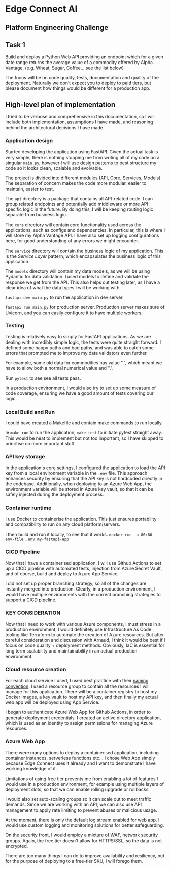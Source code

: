 # Edge Connect AI
## Platform Engineering Challenge

## Task 1
Build and deploy a Python Web API providing an endpoint which for a given date range returns the
average value of a commodity offered by Alpha Vantage. (e.g. Wheat, Sugar, Coffee… see the list
below)

The focus will be on code quality, tests, documentation and quality of the deployment. Naturally we
don’t expect you to deploy to paid tiers, but please document how things would be different for a
production app.


## High-level plan of implementation
I tried to be verbose and comprehensive in this documentation, so I will include both implementation, assumptions I have made, and reasoning behind the architectural decisions I have made.

### Application design
Started developing the application using FastAPI. Given the actual task is very simple, there is nothing stopping me from writing all of my code on a singular `main.py`, however I will use design patterns to best structure my code so it looks clean, scalable and evolvable.

The project is divided into different modules (API, Core, Services, Models). The separation of concern makes the code more modular, easier to maintain, easier to test. 

The `api` directory is a package that contains all API-related code. I can group related endpoints and potentially add middleware or more API-specific logic in the future. By doing this, I will be keeping routing logic separate from business logic. 

The `core` directory will contain core functionality used across the applications, such as configs and dependencies. In particular, this is where I will store my Alpha Vantage API. I have also set up logging configurations here, for good understanding of any errors we might encounter. 

The `service` directory will contain the business logic of my application. This is the *Service Layer* pattern, which encapsulates the business logic of this application.

The `models` directory will contain my data models, as we will be using Pydantic for data validation. I used models to define and validate the response we get from the API. This also helps out testing later, as I have a clear idea of what the data types I will be working with.

`fastapi dev main.py` to run the application in dev server. 

`fastapi run main.py` for production server. Production server makes sure of Uvicorn, and you can easily configure it to have multiple workers. 

### Testing
Testing is relatively easy to simply for FastAPI applications. As we are dealing with incredibly simple logic, the tests were quite straight forward. I defined some happy paths and bad paths, and was able to catch some errors that prompted me to improve my data validators even further. 

For example, some old data for commodities has value ".", which meant we have to allow both a normal numerical value and ".".

Run `pytest` to see see all tests pass. 

In a production environment, I would also try to set up some measure of code coverage, ensuring we have a good amount of tests covering our logic.

### Local Build and Run
I could have created a Makefile and contain make commands to run locally. 

Ie `make run` to run the application, `make test` to initiate pytest straight away. This would be neat to implement but not too important, so I have skipped to prioritise on more important stuff. 

### API key storage
In the application's core settings, I configured the application to load the API key from a local environment variable in the `.env` file. This approach enhances security by ensuring that the API key is not hardcoded directly in the codebase. Additionally, when deploying to an Azure Web App, the environment variable will be stored in Azure key vault, so that it can be safely injected during the deployment process.

### Container runtime 
I use Docker to containerise the application. This just ensures portability and compatibility to run on any cloud platform/servers. 

I then build and run it locally, to see that it works. `docker run -p 80:80 --env-file .env my-fastapi-app`

### CICD Pipeline
Now that I have a containerised application, I will use Github Actions to set up a CICD pipeline with automated tests, injection from Azure Secret Vault, and of course, build and deploy to Azure App Service.

I did not set up proper branching strategy, so all of the changes are instantly merged into production. Clearly, in a production environment, I would have multiple environments with the correct branching strategies to support a CICD pipeline.

### KEY CONSIDERATION
Now that I need to work with various Azure components, I must stress in a production environment, I would definitely use Infrastructure As Code tooling like Terraform to automate the creation of Azure resources. But after careful consideration and discussion with Arnaud, I think it would be best if I focus on code quality + deployment methods. Obviously, IaC is essential for long term scalability and maintainability in an actual production environment.  

### Cloud resource creation
For each cloud service I used, I used best practice with their [naming convention](https://learn.microsoft.com/en-us/azure/cloud-adoption-framework/ready/azure-best-practices/resource-abbreviations). I used a resource group to contain all the resources I will manage for this application. There will be a container registry to host my Docker images, a key vault to host my API key, and then finally my actual web app will be deployed using App Service. 

I began to authenticate Azure Web App for Github Actions, in order to generate deployment credentials. I created an active directory application, which is used as an identity to assign permissions for managing Azure resources.

### Azure Web App
There were many options to deploy a containerised application, including container instances, serverless functions etc... I chose Web App simply because Edge Connect uses it already and I want to demonstrate I have working knowledge of it. 

Limitations of using free tier prevents me from enabling a lot of features I would use in a production environment, for example using multiple layers of deployment slots, so that we can enable rolling upgrade or rollbacks. 

I would also set auto-scaling groups so it can scale out to meet traffic demands. Since we are working with an API, we can also use API management to apply rate limiting to prevent abuses or malicious usage. 

At the moment, there is only the default log stream enabled for web app. I would use custom logging and monitoring solutions for better safeguarding. 

On the security front, I would employ a mixture of WAF, network security groups. Again, the free tier doesn't allow for HTTPS/SSL, so the data is not encrypted. 

There are too many things I can do to improve availability and resiliency, but for the purpose of deploying to a free-tier SKU, I will forego them.

